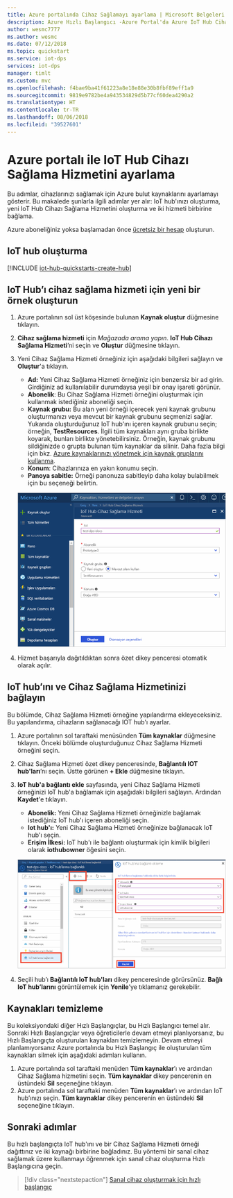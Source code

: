 ```yaml
---
title: Azure portalında Cihaz Sağlamayı ayarlama | Microsoft Belgeleri
description: Azure Hızlı Başlangıcı -Azure Portal'da Azure IoT Hub Cihazı Sağlama hizmetini ayarlama
author: wesmc7777
ms.author: wesmc
ms.date: 07/12/2018
ms.topic: quickstart
ms.service: iot-dps
services: iot-dps
manager: timlt
ms.custom: mvc
ms.openlocfilehash: f4bae9ba41f61223a8e18e88e30b8fbf89eff1a9
ms.sourcegitcommit: 9819e9782be4a943534829d5b77cf60dea4290a2
ms.translationtype: HT
ms.contentlocale: tr-TR
ms.lasthandoff: 08/06/2018
ms.locfileid: "39527601"
---
```

# <a name="set-up-the-iot-hub-device-provisioning-service-with-the-azure-portal"></a>Azure portalı ile IoT Hub Cihazı Sağlama Hizmetini ayarlama

Bu adımlar, cihazlarınızı sağlamak için Azure bulut kaynaklarını ayarlamayı gösterir. Bu makalede şunlarla ilgili adımlar yer alır: IoT hub'ınızı oluşturma, yeni IoT Hub Cihazı Sağlama Hizmetini oluşturma ve iki hizmeti birbirine bağlama. 

Azure aboneliğiniz yoksa başlamadan önce [ücretsiz bir hesap](https://azure.microsoft.com/free/?WT.mc_id=A261C142F) oluşturun.


## <a name="create-an-iot-hub"></a>IoT hub oluşturma

[!INCLUDE [iot-hub-quickstarts-create-hub](../../includes/iot-hub-quickstarts-create-hub.md)]


## <a name="create-a-new-instance-for-the-iot-hub-device-provisioning-service"></a>IoT Hub’ı cihaz sağlama hizmeti için yeni bir örnek oluşturun

1. Azure portalının sol üst köşesinde bulunan **Kaynak oluştur** düğmesine tıklayın.

2. **Cihaz sağlama hizmeti** için *Mağazada arama yapın*. **IoT Hub Cihazı Sağlama Hizmeti**’ni seçin ve **Oluştur** düğmesine tıklayın. 

3. Yeni Cihaz Sağlama Hizmeti örneğiniz için aşağıdaki bilgileri sağlayın ve **Oluştur**'a tıklayın.

    * **Ad:** Yeni Cihaz Sağlama Hizmeti örneğiniz için benzersiz bir ad girin. Girdiğiniz ad kullanılabilir durumdaysa yeşil bir onay işareti görünür.
    * **Abonelik**: Bu Cihaz Sağlama Hizmeti örneğini oluşturmak için kullanmak istediğiniz aboneliği seçin.
    * **Kaynak grubu:** Bu alan yeni örneği içerecek yeni kaynak grubunu oluşturmanızı veya mevcut bir kaynak grubunu seçmenizi sağlar. Yukarıda oluşturduğunuz IoT hub'ını içeren kaynak grubunu seçin; örneğin, **TestResources**. İlgili tüm kaynakları aynı gruba birlikte koyarak, bunları birlikte yönetebilirsiniz. Örneğin, kaynak grubunu sildiğinizde o grupta bulunan tüm kaynaklar da silinir. Daha fazla bilgi için bkz. [Azure kaynaklarınızı yönetmek için kaynak gruplarını kullanma](../azure-resource-manager/resource-group-portal.md).
    * **Konum**: Cihazlarınıza en yakın konumu seçin.
    * **Panoya sabitle:** Örneği panonuza sabitleyip daha kolay bulabilmek için bu seçeneği belirtin.

    ![Portal dikey penceresinde DPS örneğiniz ile ilgili temel bilgileri girin](./media/quick-setup-auto-provision/create-iot-dps-portal.png)  

4. Hizmet başarıyla dağıtıldıktan sonra özet dikey penceresi otomatik olarak açılır.


## <a name="link-the-iot-hub-and-your-device-provisioning-service"></a>IoT hub’ını ve Cihaz Sağlama Hizmetinizi bağlayın

Bu bölümde, Cihaz Sağlama Hizmeti örneğine yapılandırma ekleyeceksiniz. Bu yapılandırma, cihazların sağlanacağı IOT hub'ı ayarlar.

1. Azure portalının sol taraftaki menüsünden **Tüm kaynaklar** düğmesine tıklayın. Önceki bölümde oluşturduğunuz Cihaz Sağlama Hizmeti örneğini seçin.  

2. Cihaz Sağlama Hizmeti özet dikey penceresinde, **Bağlantılı IOT hub'ları**’nı seçin. Üstte görünen **+ Ekle** düğmesine tıklayın. 

3. **IoT hub'a bağlantı ekle** sayfasında, yeni Cihaz Sağlama Hizmeti örneğinizi IoT hub'a bağlamak için aşağıdaki bilgileri sağlayın. Ardından **Kaydet**'e tıklayın. 

    * **Abonelik:** Yeni Cihaz Sağlama Hizmeti örneğinizle bağlamak istediğiniz IoT hub'ı içeren aboneliği seçin.
    * **Iot hub'ı:** Yeni Cihaz Sağlama Hizmeti örneğinize bağlanacak IoT hub'ı seçin.
    * **Erişim İlkesi:** IoT hub'ı ile bağlantı oluşturmak için kimlik bilgileri olarak **iothubowner** öğesini seçin.  

    ![Portal dikey penceresinde DPS örneğine bağlanmak için hub adını bağlayın](./media/quick-setup-auto-provision/link-iot-hub-to-dps-portal.png)  

3. Seçili hub’ı **Bağlantılı IoT hub'ları** dikey penceresinde görürsünüz. **Bağlı IoT hub’larını** görüntülemek için **Yenile**’ye tıklamanız gerekebilir.



## <a name="clean-up-resources"></a>Kaynakları temizleme

Bu koleksiyondaki diğer Hızlı Başlangıçlar, bu Hızlı Başlangıcı temel alır. Sonraki Hızlı Başlangıçlar veya öğreticilerle devam etmeyi planlıyorsanız, bu Hızlı Başlangıçta oluşturulan kaynakları temizlemeyin. Devam etmeyi planlamıyorsanız Azure portalında bu Hızlı Başlangıç ile oluşturulan tüm kaynakları silmek için aşağıdaki adımları kullanın.

1. Azure portalında sol taraftaki menüden **Tüm kaynaklar**’ı ve ardından Cihaz Sağlama hizmetini seçin. **Tüm kaynaklar** dikey pencerenin en üstündeki **Sil** seçeneğine tıklayın.  
2. Azure portalında sol taraftaki menüden **Tüm kaynaklar**’ı ve ardından IoT hub’ınızı seçin. **Tüm kaynaklar** dikey pencerenin en üstündeki **Sil** seçeneğine tıklayın.  

## <a name="next-steps"></a>Sonraki adımlar

Bu hızlı başlangıçta IoT hub'ını ve bir Cihaz Sağlama Hizmeti örneği dağıttınız ve iki kaynağı birbirine bağladınız. Bu yöntemi bir sanal cihaz sağlamak üzere kullanmayı öğrenmek için sanal cihaz oluşturma Hızlı Başlangıcına geçin.

> [!div class="nextstepaction"]
> [Sanal cihaz oluşturmak için hızlı başlangıç](./quick-create-simulated-device.md)
